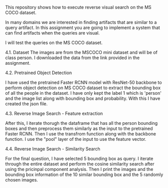 This repository shows how to execute reverse visual search on the MS COCO dataset.

In many domains we are interested in finding artifacts that are similar to a query artifact. In this assignment you are going to implement a system that can find artifacts when the queries are visual.

I will test the queries on the MS COCO dataset.

4.1. Dataset 
The images are from the MSCOCO mini dataset and will be of class person. I downloaded the data from the link provided in the assignment.

4.2. Pretrained Object Detection 

I have used the pretrained Faster RCNN model with ResNet-50 backbone to perform object detection on MS COCO dataset to extract the bounding box of all the people in the dataset. I have only kept the label 1 which is 'person' and the image list along with bounding box and probability. With this I have created the json file.

4.3. Reverse Image Search - Feature extraction 

After this, I iterate thorugh the dataframe that has all the person bounding boxes and then preprocess them similarly as the input to the pretrained Faster RCNN. Then I use the transfrom function along with the backbone function. I use the "pool" layer of the input to use the feature vector. 

4.4. Reverse Image Search - Similarity Search

For the final question, I have selected 5 bounding box as query. I iterate through the entire dataset and perform the cosine similarity search after using the pricinpal component analysis. Then I print the images and the bounding box information of the 10 similar bounding box and the 5 randomly chosen images.

